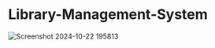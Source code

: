 # Library-Management-System
![Screenshot 2024-10-22 195813](https://github.com/user-attachments/assets/078ef8ca-860c-48cf-9535-8ffde11b5064)
